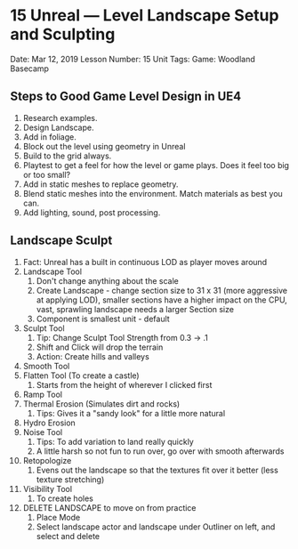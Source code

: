 # 15 Unreal — Level Landscape Setup and Sculpting

Date: Mar 12, 2019
Lesson Number: 15
Unit Tags: Game: Woodland Basecamp

## Steps to Good Game Level Design in UE4

1. Research examples.
2. Design Landscape.
3. Add in foliage.
4. Block out the level using geometry in Unreal
5. Build to the grid always.
6. Playtest to get a feel for how the level or game plays. Does it feel too big or too small?
7. Add in static meshes to replace geometry.
8. Blend static meshes into the environment. Match materials as best you can.
9. Add lighting, sound, post processing.

## Landscape Sculpt

1. Fact: Unreal has a built in continuous LOD as player moves around
2. Landscape Tool
    1. Don't change anything about the scale
    2. Create Landscape - change section size to 31 x 31 (more aggressive at applying LOD), smaller sections have a higher impact on the CPU, vast, sprawling landscape needs a larger Section size
    3. Component is smallest unit - default 
3. Sculpt Tool
    1. Tip: Change Sculpt Tool Strength from 0.3 → .1
    2. Shift and Click will drop the terrain
    3. Action: Create hills and valleys
4. Smooth Tool
5. Flatten Tool (To create a castle)
    1. Starts from the height of wherever I clicked first
6. Ramp Tool
7. Thermal Erosion (Simulates dirt and rocks)
    1. Tips: Gives it a "sandy look" for a little more natural
8. Hydro Erosion
9. Noise Tool
    1. Tips: To add variation to land really quickly
    2. A little harsh so not fun to run over, go over with smooth afterwards
10. Retopologize
    1. Evens out the landscape so that the textures fit over it better (less texture stretching)
11. Visibility Tool
    1. To create holes
12. DELETE LANDSCAPE to move on from practice
    1. Place Mode
    2. Select landscape actor and landscape under Outliner on left, and select and delete